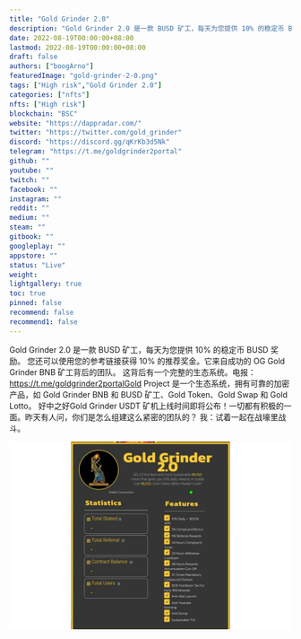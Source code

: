 ```yaml
---
title: "Gold Grinder 2.0"
description: "Gold Grinder 2.0 是一款 BUSD 矿工，每天为您提供 10% 的稳定币 BUSD 奖励。 您还可以使用您的参考链接获得 10% 的推荐奖金。"
date: 2022-08-19T00:00:00+08:00
lastmod: 2022-08-19T00:00:00+08:00
draft: false
authors: ["boogArno"]
featuredImage: "gold-grinder-2-0.png"
tags: ["High risk","Gold Grinder 2.0"]
categories: ["nfts"]
nfts: ["High risk"]
blockchain: "BSC"
website: "https://dappradar.com/"
twitter: "https://twitter.com/gold_grinder"
discord: "https://discord.gg/qKrKb3d5Nk"
telegram: "https://t.me/goldgrinder2portal"
github: ""
youtube: ""
twitch: ""
facebook: ""
instagram: ""
reddit: ""
medium: ""
steam: ""
gitbook: ""
googleplay: ""
appstore: ""
status: "Live"
weight: 
lightgallery: true
toc: true
pinned: false
recommend: false
recommend1: false
---
```

Gold Grinder 2.0 是一款 BUSD 矿工，每天为您提供 10% 的稳定币 BUSD 奖励。 您还可以使用您的参考链接获得 10% 的推荐奖金。它来自成功的 OG Gold Grinder BNB 矿工背后的团队。 这背后有一个完整的生态系统。电报：https://t.me/goldgrinder2portalGold Project 是一个生态系统，拥有可靠的加密产品，如 Gold Grinder BNB 和 BUSD 矿工、Gold Token、Gold Swap 和 Gold Lotto。 好中之好Gold Grinder USDT 矿机上线时间即将公布！一切都有积极的一面。昨天有人问，你们是怎么组建这么紧密的团队的？ 我：试着一起在战壕里战斗。

![goldgrinder20-dapp-defi-bsc-image3_4149e15ed0954f63d64f2b3c2dcf4548](goldgrinder20-dapp-defi-bsc-image3_4149e15ed0954f63d64f2b3c2dcf4548.png)